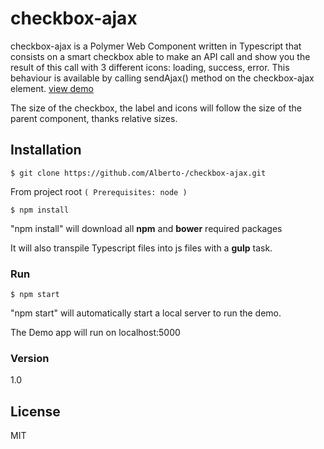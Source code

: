 # checkbox-ajax

checkbox-ajax is a Polymer Web Component written in Typescript that consists on a smart checkbox able to make an API call and show you the result of this call with 3 different icons: loading, success, error. This behaviour is available by calling sendAjax() method on the checkbox-ajax element. [view demo]

The size of the checkbox, the label and icons will follow the size of the parent component, thanks relative sizes.


## Installation

```
$ git clone https://github.com/Alberto-/checkbox-ajax.git
```

From project root `(
Prerequisites: node
)`


```
$ npm install
```
"npm install" will download all **npm** and **bower** required packages

It will also transpile Typescript files into js files with a **gulp** task.





### Run

```
$ npm start
```
"npm start" will automatically start a local server to run the demo.

The Demo app will run on localhost:5000

### Version
1.0 

## License

MIT 


[view demo]: <http://apiras.rhcloud.com/polymer/checkbox-ajax>